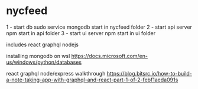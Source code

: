 # nycfeed
1 - start db
sudo service mongodb start in nycfeed folder
2 - start api server
npm start in api folder
3 - start ui server
npm start in ui folder

includes
react
graphql
nodejs

installing mongodb on wsl
https://docs.microsoft.com/en-us/windows/python/databases

react graphql node/express walkthrough
https://blog.bitsrc.io/how-to-build-a-note-taking-app-with-graphql-and-react-part-1-of-2-febf1aeda091s

